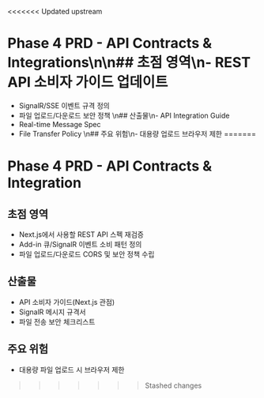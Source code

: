 <<<<<<< Updated upstream
# Phase 4 PRD - API Contracts & Integrations\n\n## 초점 영역\n- REST API 소비자 가이드 업데이트
- SignalR/SSE 이벤트 규격 정의
- 파일 업로드/다운로드 보안 정책
\n## 산출물\n- API Integration Guide
- Real-time Message Spec
- File Transfer Policy
\n## 주요 위험\n- 대용량 업로드 브라우저 제한
=======
# Phase 4 PRD - API Contracts & Integration

## 초점 영역
- Next.js에서 사용할 REST API 스펙 재검증
- Add-in 큐/SignalR 이벤트 소비 패턴 정의
- 파일 업로드/다운로드 CORS 및 보안 정책 수립

## 산출물
- API 소비자 가이드(Next.js 관점)
- SignalR 메시지 규격서
- 파일 전송 보안 체크리스트

## 주요 위험
- 대용량 파일 업로드 시 브라우저 제한
>>>>>>> Stashed changes
